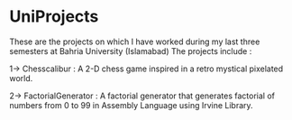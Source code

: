 # UniProjects
These are the projects on which I have worked during my last three semesters at Bahria University (Islamabad) 
The projects include :

1-> Chesscalibur : A 2-D chess game inspired in a retro mystical pixelated world.

2-> FactorialGenerator : A factorial generator that generates factorial of numbers from 0 to 99 in Assembly Language using Irvine Library.
                
